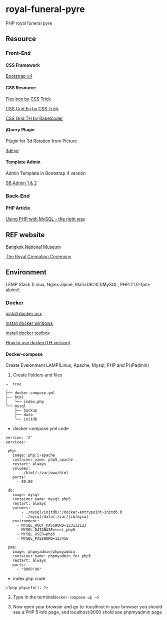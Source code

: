 # royal-funeral-pyre

PHP royal funeral pyre

## Resource

### Front-End

#### CSS Framework

[Bootstrap v4](http://getbootstrap.com/)

#### CSS Resource

[Flex box by CSS Trick](https://css-tricks.com/snippets/css/a-guide-to-flexbox/)

[CSS Grid En by CSS Trick](https://css-tricks.com/snippets/css/complete-guide-grid/)

[CSS Grid TH by Babelcoder](https://www.babelcoder.com/blog/posts/css-grid-layout)

#### jQuery Plugin

Plugin for 3d Rotation from Picture

[3dEye](https://github.com/VoidCanvas/3dEye)

#### Template Admin

Admin Template in Bootstrap 4 version

[SB Admin 1 & 2](https://startbootstrap.com/template-categories/admin-dashboard/)

### Back-End

#### PHP Article

[Using PHP with MySQL - the right way](https://www.binpress.com/tutorial/using-php-with-mysql-the-right-way/17)

## REF website

[Bangkok National Museum](http://www.virtualmuseum.finearts.go.th/bangkoknationalmuseums/index.php/th/)

[The Royal Cremation Ceremony](http://kingrama9.th/Crematory)

## Environment

LEMP Stack (Linux, Nginx:alpine, MariaDB:10.1/MySQL, PHP:7.1.0-fpm-alpine)

### Docker

[install docker osx](https://docs.docker.com/docker-for-mac/install/)

[install docker windows](https://docs.docker.com/docker-for-windows/install/#install-docker-for-windows)

[install docker toolbox](https://www.docker.com/products/docker-toolbox)

[How to use docker(TH version)](https://medium.com/yii2-learning/%E0%B8%A1%E0%B8%B2%E0%B8%A5%E0%B8%AD%E0%B8%87%E0%B8%AA%E0%B8%A3%E0%B9%89%E0%B8%B2%E0%B8%87-lemp-stack-%E0%B8%87%E0%B9%88%E0%B8%B2%E0%B8%A2%E0%B9%86-%E0%B8%94%E0%B9%89%E0%B8%A7%E0%B8%A2-docker-%E0%B8%81%E0%B8%B1%E0%B8%99-part2-6692c9c33c5f)

#### Docker-compose 

Create Evelonment LAMP(Linux, Apache, Mysql, PHP and PHPadmin)

1. Create Folders and files
```
⇒  tree
.
├── docker-compose.yml
├── html
│   └── index.php
└── mysql
    ├── backup
    ├── data
    └── initdb
```

 * docker-compose.yml code
 ```
 version: '2'
services:

  php:
    image: php:5-apache
    container_name: php5_apache
    restart: always
    volumes:
      - ./html/:/var/www/html
    ports:
      - 80:80

  db:
    image: mysql
    container_name: mysql_php5
    restart: always
    volumes:
        - ./mysql/initdb/:/docker-entrypoint-initdb.d
        - ./mysql/data/:/var/lib/mysql
    environment:
      - MYSQL_ROOT_PASSWORD=123132123
      - MYSQL_DATABASE=test_php5
      - MYSQL_USER=php5
      - MYSQL_PASSWORD=123456

  pma:
    image: phpmyadmin/phpmyadmin
    container_name: phpmyadmin_for_php5
    restart: always
    ports:
      - "8000:80"
  ```
  
   * index.php code
   ```
   <?php phpinfo(): ?>
   ```
   
   2. Type in the terminal<code>docker-compose up -d</code> 
   
   3. Now open your browser and go to: localhost in your browser you should see a PHP 5 info page, and localhost:8000 shold see phpmyadmin page
   


